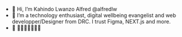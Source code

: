 - 👋 Hi, I’m Kahindo Lwanzo Alfred @alfredlw
- 👀 I’m a technology enthusiast, digital wellbeing evangelist and web developper/Designer from DRC. I trust Figma, NEXT.js and more.
- 🌱 🌱🌱🌱🌱🌱🌱🌱


